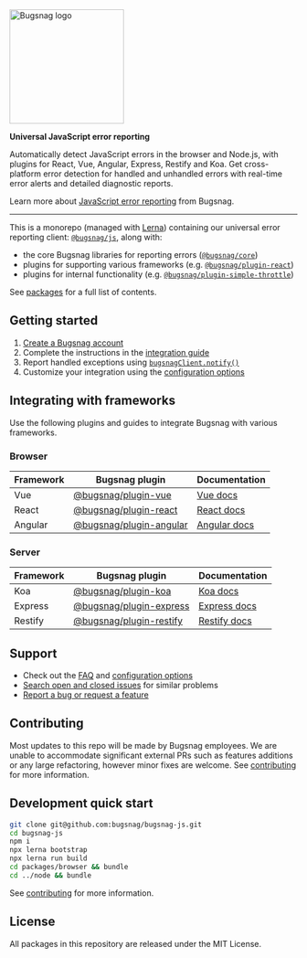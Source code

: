 <img src="https://user-images.githubusercontent.com/609579/42215465-7223c4a4-7eb6-11e8-8b4c-9d7b30dfeb88.png" alt="Bugsnag logo" width="200"/>

**Universal JavaScript error reporting**

Automatically detect JavaScript errors in the browser and Node.js, with plugins for React, Vue, Angular, Express, Restify and Koa. Get cross-platform error detection for handled and unhandled errors with real-time error alerts and detailed diagnostic reports.

Learn more about [JavaScript error reporting](https://www.bugsnag.com/platforms/javascript/) from Bugsnag.

---

This is a monorepo (managed with [Lerna](https://lernajs.io/)) containing our universal error reporting client: [`@bugsnag/js`](/packages/js), along with:

- the core Bugsnag libraries for reporting errors ([`@bugsnag/core`](/packages/core))
- plugins for supporting various frameworks (e.g. [`@bugsnag/plugin-react`](/packages/plugin-react))
- plugins for internal functionality (e.g. [`@bugsnag/plugin-simple-throttle`](/packages/plugin-simple-throttle))

See [packages](/packages) for a full list of contents.

## Getting started

1. [Create a Bugsnag account](https://www.bugsnag.com)
2. Complete the instructions in the [integration guide](https://docs.bugsnag.com/platforms/javascript/)
3. Report handled exceptions using
   [`bugsnagClient.notify()`](https://docs.bugsnag.com/platforms/javascript/#reporting-handled-exceptions)
4. Customize your integration using the
   [configuration options](https://docs.bugsnag.com/platforms/javascript/configuration-options/)

## Integrating with frameworks

Use the following plugins and guides to integrate Bugsnag with various frameworks.

### Browser

| Framework  | Bugsnag plugin | Documentation |
| ---------- | -------------- | --------------|
| Vue | [@bugsnag/plugin-vue](packages/plugin-vue) | [Vue docs](https://docs.bugsnag.com/platforms/javascript/vue)
| React | [@bugsnag/plugin-react](packages/plugin-react) | [React docs](https://docs.bugsnag.com/platforms/javascript/react)
| Angular | [@bugsnag/plugin-angular](packages/plugin-angular) | [Angular docs](https://docs.bugsnag.com/platforms/javascript/angular)

### Server

| Framework  | Bugsnag plugin | Documentation |
| ---------- | -------------- | --------------|
| Koa | [@bugsnag/plugin-koa](packages/plugin-koa)  | [Koa docs](https://docs.bugsnag.com/platforms/javascript/koa) |
| Express | [@bugsnag/plugin-express](packages/plugin-express)  | [Express docs](https://docs.bugsnag.com/platforms/javascript/express) |
| Restify | [@bugsnag/plugin-restify](packages/plugin-restify)  | [Restify docs](https://docs.bugsnag.com/platforms/javascript/restify) |

## Support

* Check out the [FAQ](https://docs.bugsnag.com/platforms/javascript/faq) and [configuration options](https://docs.bugsnag.com/platforms/javascript/configuration-options)
* [Search open and closed issues](https://github.com/bugsnag/bugsnag-js/issues?q=+) for similar problems
* [Report a bug or request a feature](https://github.com/bugsnag/bugsnag-js/issues/new)

## Contributing

Most updates to this repo will be made by Bugsnag employees. We are unable to accommodate significant external PRs such as features additions or any large refactoring, however minor fixes are welcome. See [contributing](CONTRIBUTING.md) for more information.

## Development quick start

```sh
git clone git@github.com:bugsnag/bugsnag-js.git
cd bugsnag-js
npm i
npx lerna bootstrap
npx lerna run build
cd packages/browser && bundle
cd ../node && bundle
```

See [contributing](CONTRIBUTING.md) for more information.

## License

All packages in this repository are released under the MIT License.
